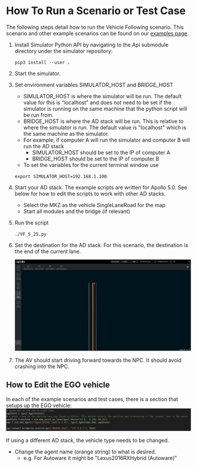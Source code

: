 # How To Run a Scenario or Test Case
The following steps detail how to run the Vehicle Following scenario. This scenario and other example scenarios can be found on our [examples page](api-example-descriptions.md).


1. Install Simulator Python API by navigating to the Api submodule directory under the simulator repository:
	```
	pip3 install --user .
	```
2. Start the simulator.

3. Set environment variables SIMULATOR_HOST and BRIDGE_HOST
    * SIMULATOR_HOST is where the simulator will be run. The default value for this is "localhost" and does not need to be set if the simulator is running on the same machine that the python script will be run from.
    * BRIDGE_HOST is where the AD stack will be run. This is relative to where the simulator is run. The default value is "localhost" which is the same machine as the simulator.
    * For example, if computer A will run the simulator and computer B will run the AD stack
        * SIMULATOR_HOST should be set to the IP of computer A
        * BRIDGE_HOST should be set to the IP of computer B
	* To set the variables for the current terminal window use
	```
	export SIMULATOR_HOST=192.168.1.100
	```

6. Start your AD stack. The example scripts are written for Apollo 5.0. See below for how to edit the scripts to work with other AD stacks.
  
    * Select the MKZ as the vehicle SingleLaneRoad for the map
    * Start all modules and the bridge (if relevant)

5. Run the script

    ```
    ./VF_S_25.py
    ```
6. Set the destination for the AD stack. For this scenario, the destination is the end of the current lane.

    [![](images/scenario-SLRDestination.png)](images/scenario-SLRDestination.png)

8. The AV should start driving forward towards the NPC. It should avoid crashing into the NPC.


## How to Edit the EGO vehicle
In each of the example scenarios and test cases, there is a section that setups up the EGO vehicle: [![](images/python-ego-setup.png)](images/python-ego-setup.png)

If using a different AD stack, the vehicle type needs to be changed.

* Change the agent name (orange string) to what is desired.
    * e.g. For Autoware it might be "Lexus2016RXHybrid (Autoware)"
